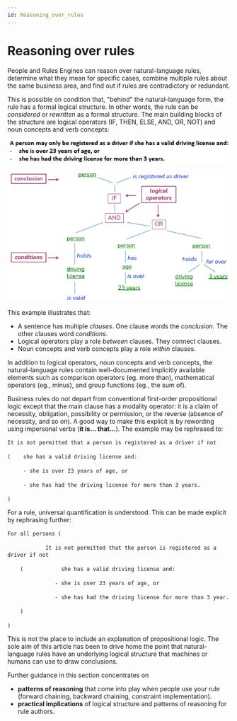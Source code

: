 ```yaml
---
id: Reasoning_over_rules
---
```


# Reasoning over rules

People and Rules Engines can reason over natural-language rules, determine what they mean for specific cases, combine multiple rules about the same business area, and find out if rules are contradictory or redundant.

This is possible on condition that, "behind” the natural-language form, the rule has a formal logical structure. In other words, the rule can be *considered* or *rewritten* as a formal structure. The main building blocks of the structure are logical operators (IF, THEN, ELSE, AND, OR, NOT) and noun concepts and verb concepts:

![](./assets/3e7f9444-538b-4f9e-b2a2-14ad4f71a3ef.png)

![](./assets/fba66416-fd61-4cce-8bf2-1d8a0ee2e7d8.png)

This example illustrates that:

- A sentence has multiple *clauses*. One clause words the *conclusion.* The other clauses word *conditions.*
- Logical operators play a role *between* clauses. They connect clauses.
- Noun concepts and verb concepts play a role *within* clauses.

In addition to logical operators, noun concepts and verb concepts, the natural-language rules contain well-documented implicitly available elements such as comparison operators (eg. more than), mathematical operators (eg., minus), and group functions (eg., the sum of).

Business rules do not depart from conventional first-order propositional logic except that the main clause has a modality operator: it is a claim of necessity, obligation, possibility or permission, or the reverse (absence of necessity, and so on). A good way to make this explicit is by rewording using impersonal verbs (**it is… that...**). The example may be rephrased to:

```
It is not permitted that a person is registered as a driver if not

(    she has a valid driving license and:

     - she is over 23 years of age, or

     - she has had the driving license for more than 3 years.

)
```

For a rule, universal quantification is understood. This can be made explicit by rephrasing further:

```
For all persons (

            It is not permitted that the person is registered as a driver if not

    (            she has a valid driving license and:

               - she is over 23 years of age, or

               - she has had the driving license for more than 3 year.

    )

)
```

This is not the place to include an explanation of propositional logic. The sole aim of this article has been to drive home the point that natural-language rules have an underlying logical structure that machines or humans can use to draw conclusions.

Further guidance in this section concentrates on

- **patterns of reasoning** that come into play when people use your rule (forward chaining, backward chaining, constraint implementation).
- **practical implications** of logical structure and patterns of reasoning for rule authors.

 